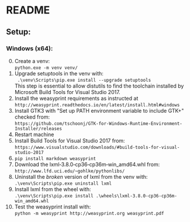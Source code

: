 # README
## Setup:
### Windows (x64):
0. Create a venv:  
`python.exe -m venv venv/`
0. Upgrade setuptools in the venv with:  
` .\venv\Scripts\pip.exe install --upgrade setuptools`  
This step is essential to allow distutils to find the toolchain installed by Microsoft Build Tools for Visual Studio 2017.
0. Install the weasyprint requirements as instructed at  
`http://weasyprint.readthedocs.io/en/latest/install.html#windows`  
 1. Install GTK3 with "Set up PATH environment variable to include GTK+" checked from:  
 `https://github.com/tschoonj/GTK-for-Windows-Runtime-Environment-Installer/releases`
 2. Restart machine
 3. Install Build Tools for Visual Studio 2017 from:  
 `https://www.visualstudio.com/downloads/#build-tools-for-visual-studio-2017`
0. `pip install markdown weasyprint`
0. Download the lxml‑3.8.0‑cp36‑cp36m‑win_amd64.whl from:  
`http://www.lfd.uci.edu/~gohlke/pythonlibs/`
0. Uninstall the *broken* version of lxml from the venv with:  
`.\venv\Scripts\pip.exe uninstall lxml`
0. Install lxml from the wheel with:  
`.\venv\Scripts\pip.exe install .\wheels\lxml-3.8.0-cp36-cp36m-win_amd64.whl`
0. Test the weasyprint install with:  
`python -m weasyprint http://weasyprint.org weasyprint.pdf`
